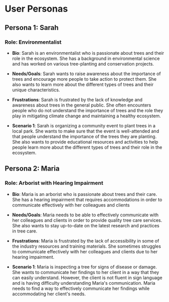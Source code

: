 # User Personas

## Persona 1: Sarah

### Role: Environmentalist

- **Bio**: Sarah is an environmentalist who is passionate about trees and their
  role in the ecosystem. She has a background in environmental science and has
  worked on various tree-planting and conservation projects.

- **Needs/Goals**: Sarah wants to raise awareness about the importance of trees
  and encourage more people to take action to protect them. She also wants to
  learn more about the different types of trees and their unique
  characteristics.

- **Frustrations**: Sarah is frustrated by the lack of knowledge and awareness
  about trees in the general public. She often encounters people who do not
  understand the importance of trees and the role they play in mitigating
  climate change and maintaining a healthy ecosystem.

- **Scenario 1**: Sarah is organizing a community event to plant trees in a
  local park. She wants to make sure that the event is well-attended and that
  people understand the importance of the trees they are planting. She also
  wants to provide educational resources and activities to help people learn
  more about the different types of trees and their role in the ecosystem.

## Persona 2: Maria

### Role: Arborist with Hearing Impairment

- **Bio**: Maria is an arborist who is passionate about trees and their care.
  She has a hearing impairment that requires accommodations in order to
  communicate effectively with her colleagues and clients

- **Needs/Goals**: Maria needs to be able to effectively communicate with her
  colleagues and clients in order to provide quality tree care services. She
  also wants to stay up-to-date on the latest research and practices in tree
  care.

- **Frustrations**: Maria is frustrated by the lack of accessibility in some of
  the industry resources and training materials. She sometimes struggles to
  communicate effectively with her colleagues and clients due to her hearing
  impairment.

- **Scenario 1**: Maria is inspecting a tree for signs of disease or damage. She
  wants to communicate her findings to her client in a way that they can easily
  understand. However, the client is not fluent in sign language and is having
  difficulty understanding Maria's communication. Maria needs to find a way to
  effectively communicate her findings while accommodating her client's needs.

